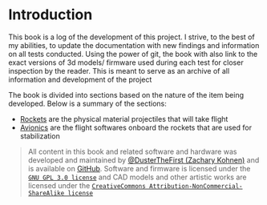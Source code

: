 # Introduction
This book is a log of the development of this project. I strive, to the best of my abilities,
to update the documentation with new findings and information on all tests conducted.
Using the power of git, the book with also link to the exact versions of 3d models/
firmware used during each test for closer inspection by the reader. This is meant to serve
as an archive of all information and development of the project

The book is divided into sections based on the nature of the item being developed.
Below is a summary of the sections:
- [Rockets] are the physical material projectiles that will take flight
- [Avionics] are the flight softwares onboard the rockets that are used for stabilization

> All content in this book and related software and hardware was developed and maintained by
[@DusterTheFirst (Zachary Kohnen)] and is available on [GitHub]. Software and firmware
is licensed under the [`GNU GPL 3.0 license`] and CAD models and other artistic
works are licensed under the [`CreativeCommons Attribution-NonCommercial-ShareAlike license`]

<!-- Content links -->
[Rockets]: ./rockets/index.md
[Avionics]: ./avionics/index.md

<!-- Subscript links -->
[@DusterTheFirst (Zachary Kohnen)]: https://github.com/dusterthefirst
[GitHub]: https://github.com/DusterTheFirst/rocketry
[`GNU GPL 3.0 license`]: ./LICENSE.md
[`CreativeCommons Attribution-NonCommercial-ShareAlike license`]: http://creativecommons.org/licenses/by-nc-sa/4.0/
